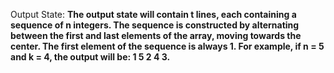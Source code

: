 Output State: **The output state will contain t lines, each containing a sequence of n integers. The sequence is constructed by alternating between the first and last elements of the array, moving towards the center. The first element of the sequence is always 1. For example, if n = 5 and k = 4, the output will be: 1 5 2 4 3.**